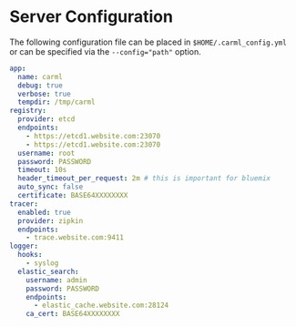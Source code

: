 # Server Configuration

The following configuration file can be placed in `$HOME/.carml_config.yml` or can be specified via the `--config="path"` option.

```.yaml
app:
  name: carml
  debug: true
  verbose: true
  tempdir: /tmp/carml
registry:
  provider: etcd
  endpoints:
    - https://etcd1.website.com:23070
    - https://etcd1.website.com:23070
  username: root
  password: PASSWORD
  timeout: 10s
  header_timeout_per_request: 2m # this is important for bluemix
  auto_sync: false
  certificate: BASE64XXXXXXXX
tracer:
  enabled: true
  provider: zipkin
  endpoints:
    - trace.website.com:9411
logger:
  hooks:
    - syslog
  elastic_search:
    username: admin
    password: PASSWORD
    endpoints:
      - elastic_cache.website.com:28124
    ca_cert: BASE64XXXXXXXX
```
